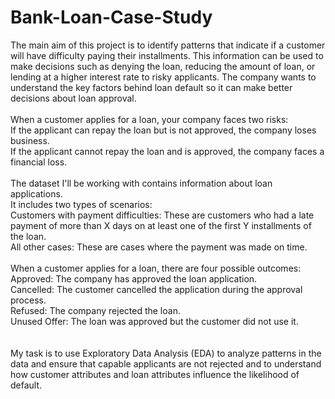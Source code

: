 # Bank-Loan-Case-Study
The main aim of this project is to identify patterns that indicate if a customer will have difficulty paying their installments. 
This information can be used to make decisions such as denying the loan, reducing the amount of loan, or lending at a higher interest rate to risky applicants. 
The company wants to understand the key factors behind loan default so it can make better decisions about loan approval.
<br><br>
When a customer applies for a loan, your company faces two risks:<br>
If the applicant can repay the loan but is not approved, the company loses business.<br>
If the applicant cannot repay the loan and is approved, the company faces a financial loss.
<br><br>
The dataset I'll be working with contains information about loan applications. <br>
It includes two types of scenarios:<br>
Customers with payment difficulties: These are customers who had a late payment of more than X days on at least one of the first Y installments of the loan.<br>
All other cases: These are cases where the payment was made on time.
<br><br>
When a customer applies for a loan, there are four possible outcomes:<br>
Approved: The company has approved the loan application.<br>
Cancelled: The customer cancelled the application during the approval process.<br>
Refused: The company rejected the loan.<br>
Unused Offer: The loan was approved but the customer did not use it.<br>
<br><br>
My task is to use Exploratory Data Analysis (EDA) to analyze patterns in the data and ensure that capable applicants are not rejected and to understand how customer attributes and loan attributes influence the likelihood of default.
